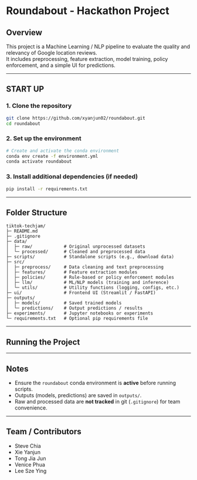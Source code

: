 # Roundabout - Hackathon Project

## Overview
This project is a Machine Learning / NLP pipeline to evaluate the quality and relevancy of Google location reviews.  
It includes preprocessing, feature extraction, model training, policy enforcement, and a simple UI for predictions.

---

## START UP

### 1. Clone the repository
```bash
git clone https://github.com/xyanjun02/roundabout.git
cd roundabout
````

### 2. Set up the environment

```bash
# Create and activate the conda environment
conda env create -f environment.yml
conda activate roundabout
```

### 3. Install additional dependencies (if needed)

```bash
pip install -r requirements.txt
```

---

## Folder Structure

```
tiktok-techjam/
├─ README.md
├─ .gitignore
├─ data/
│  ├─ raw/            # Original unprocessed datasets
│  └─ processed/      # Cleaned and preprocessed data
├─ scripts/           # Standalone scripts (e.g., download data)
├─ src/
│  ├─ preprocess/     # Data cleaning and text preprocessing
│  ├─ features/       # Feature extraction modules
│  ├─ policies/       # Rule-based or policy enforcement modules
│  ├─ llm/            # ML/NLP models (training and inference)
│  └─ utils/          # Utility functions (logging, configs, etc.)
├─ ui/                # Frontend UI (Streamlit / FastAPI)
├─ outputs/
│  ├─ models/         # Saved trained models
│  └─ predictions/    # Output predictions / results
├─ experiments/       # Jupyter notebooks or experiments
└─ requirements.txt   # Optional pip requirements file
```

---

## Running the Project

---

## Notes

* Ensure the `roundabout` conda environment is **active** before running scripts.
* Outputs (models, predictions) are saved in `outputs/`.
* Raw and processed data are **not tracked** in git (`.gitignore`) for team convenience.

---

## Team / Contributors

* Steve Chia
* Xie Yanjun
* Tong Jia Jun
* Venice Phua
* Lee Sze Ying